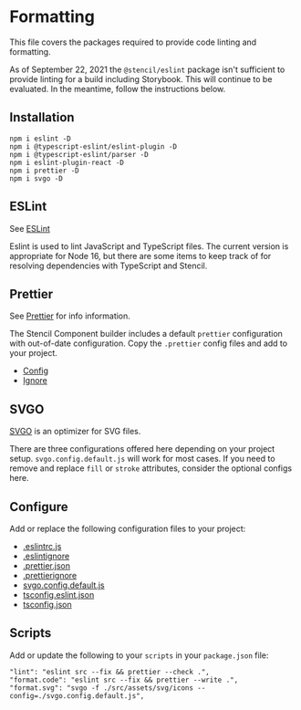 # Formatting

This file covers the packages required to provide code linting and formatting.

As of September 22, 2021 the `@stencil/eslint` package isn't sufficient to provide linting for a build including
Storybook. This will continue to be evaluated. In the meantime, follow the instructions below.

## Installation

```
npm i eslint -D
npm i @typescript-eslint/eslint-plugin -D
npm i @typescript-eslint/parser -D
npm i eslint-plugin-react -D
npm i prettier -D
npm i svgo -D
```

## ESLint

See [ESLint](https://eslint.org/)

Eslint is used to lint JavaScript and TypeScript files. The current version is appropriate for Node 16, but there are
some items to keep track of for resolving dependencies with TypeScript and Stencil.

## Prettier

See [Prettier](https://prettier.io/) for info information.

The Stencil Component builder includes a default `prettier` configuration with out-of-date configuration. 
Copy the `.prettier` config files and add to your project. 

- [Config](.prettierrc.json)
- [Ignore](.prettierignore)

## SVGO

[SVGO](https://github.com/svg/svgo) is an optimizer for SVG files.

There are three configurations offered here depending on your project setup. `svgo.config.default.js` will work for most
cases. If you need to remove and replace `fill` or `stroke` attributes, consider the optional configs here.

## Configure

Add or replace the following configuration files to your project:

- [.eslintrc.js](.eslintrc.js)
- [.eslintignore](.eslintignore)
- [.prettier.json](.prettierrc.json)
- [.prettierignore](.prettierignore)
- [svgo.config.default.js](svgo.config.default.js)
- [tsconfig.eslint.json](tsconfig.eslint.json)
- [tsconfig.json](tsconfig.json)

## Scripts

Add or update the following to your `scripts` in your `package.json` file:

```
"lint": "eslint src --fix && prettier --check .",
"format.code": "eslint src --fix && prettier --write .",
"format.svg": "svgo -f ./src/assets/svg/icons --config=./svgo.config.default.js",
```
